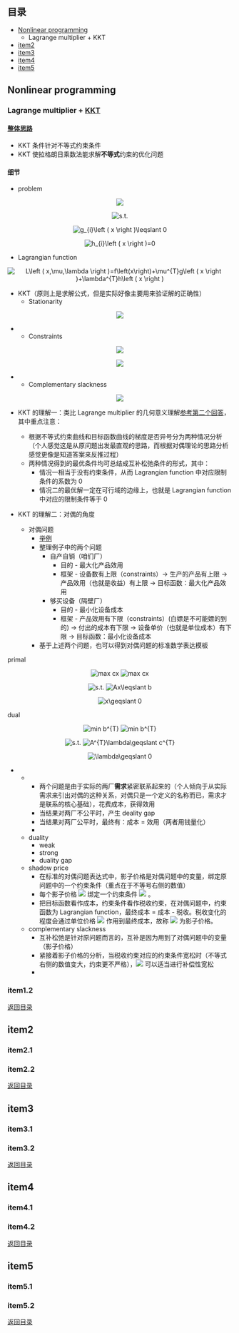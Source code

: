 ## <span id="jump0">目录<span>
  
  * [Nonlinear programming](#jump1)
    * Lagrange multiplier + KKT
  * [item2](#jump2)
  * [item3](#jump3)
  * [item4](#jump4)
  * [item5](#jump5)

## <span id="jump1">Nonlinear programming<span>

  ### Lagrange multiplier + [KKT](https://en.wikipedia.org/wiki/Karush%E2%80%93Kuhn%E2%80%93Tucker_conditions)
  
  #### [整体思路](https://www.cnblogs.com/maybe2030/p/4946256.html)
  
  * KKT 条件针对不等式约束条件
  * KKT 使拉格朗日乘数法能求解**不等式**约束的优化问题

  #### 细节
  
  * problem

<p align="center">
  <img src="https://latex.codecogs.com/png.image?\dpi{110}&space;min&space;f\left&space;(&space;x&space;\right&space;)">
<p>
  
<p align="center">
  <img src="https://latex.codecogs.com/png.image?\dpi{110}&space;s.t." title="s.t." />
<p>
  
<p align="center">
  <img src="https://latex.codecogs.com/png.image?\dpi{110}&space;g_{i}\left&space;(&space;x&space;\right&space;)\leqslant&space;0" title="g_{i}\left ( x \right )\leqslant 0" />
<p>
  
<p align="center">
  <img src="https://latex.codecogs.com/png.image?\dpi{110}&space;h_{i}\left&space;(&space;x&space;\right&space;)=0" title="h_{i}\left ( x \right )=0" />
<p>
  
  * Lagrangian function

<p align="center">
  <img src="https://latex.codecogs.com/png.image?\dpi{110}&space;L\left&space;(&space;x,\mu,\lambda&space;\right&space;)=f\left(x\right)&plus;\mu^{T}g\left&space;(&space;x&space;\right&space;)&plus;\lambda^{T}h\left&space;(&space;x&space;\right&space;)" title="L\left ( x,\mu,\lambda \right )=f\left(x\right)+\mu^{T}g\left ( x \right )+\lambda^{T}h\left ( x \right )" />
<p>
  
  * KKT（原则上是求解公式，但是实际好像主要用来验证解的正确性）
    * Stationarity 
 <p align="center">
  <img src="https://latex.codecogs.com/png.image?\dpi{110}&space;\triangledown_{x}L\left&space;(&space;x,\lambda&space;\right&space;)=0">
 <p>
  
  *
    * Constraints 

 <p align="center">
  <img src="https://latex.codecogs.com/png.image?\dpi{110}&space;g\left&space;(&space;x&space;\right&space;)\leqslant&space;0">
 <p>
   
 <p align="center">
  <img src="https://latex.codecogs.com/png.image?\dpi{110}&space;h\left&space;(&space;x&space;\right&space;)=0">
 <p>
   
  *
    * Complementary slackness 
    
 <p align="center">
  <img src="https://latex.codecogs.com/png.image?\dpi{110}&space;\mu_{i}\left&space;(&space;x&space;\right&space;)g_{i}\left&space;(&space;x&space;\right&space;)=0">
 <p>
  
  * KKT 的理解一：类比 Lagrange multiplier 的几何意义理解[参考第二个回答](https://www.zhihu.com/question/23311674)，其中重点注意：
    * 根据不等式约束曲线和目标函数曲线的梯度是否异号分为两种情况分析（个人感觉这是从原问题出发最直观的思路，而根据对偶理论的思路分析感觉更像是知道答案来反推过程）
    * 两种情况得到的最优条件均可总结成互补松弛条件的形式，其中：
      * 情况一相当于没有约束条件，从而 Lagrangian function 中对应限制条件的系数为 0
      * 情况二的最优解一定在可行域的边缘上，也就是 Lagrangian function 中对应的限制条件等于 0

  * KKT 的理解二：对偶的角度
    * 对偶问题
      * [举例](https://zhuanlan.zhihu.com/p/47989254)
      * 整理例子中的两个问题
        * 自产自销（咱们厂）
          * 目的 - 最大化产品效用
          * 框架 - 设备数有上限（constraints）-> 生产的产品有上限 -> 产品效用（也就是收益）有上限 -> 目标函数：最大化产品效用
        * 够买设备（隔壁厂）
          * 目的 - 最小化设备成本
          * 框架 - 产品效用有下限（constraints）(白嫖是不可能嫖的到的) -> 付出的成本有下限 -> 设备单价（也就是单位成本）有下限 -> 目标函数：最小化设备成本
      * 基于上述两个问题，也可以得到对偶问题的标准数学表达模板

<p>
  primal
<p>
  
<p align="center">
  <img src="https://latex.codecogs.com/png.image?\dpi{110}&space;max&space;" title="max cx " />
  <img src="https://latex.codecogs.com/png.image?\dpi{110}&space;cx&space;" title="max cx " />
<p>
  
<p align="center">
  <img src="https://latex.codecogs.com/png.image?\dpi{140}&space;s.t." title="s.t." />
  <img src="https://latex.codecogs.com/png.image?\dpi{110}&space;Ax\leqslant&space;b" title="Ax\leqslant b" />
<p>
  
<p align="center">
  <img src="https://latex.codecogs.com/png.image?\dpi{110}&space;x\geqslant&space;0" title="x\geqslant 0" />
<p>
  
<p>
  dual
<p>
  
<p align="center">
  <img src="https://latex.codecogs.com/png.image?\dpi{110}&space;min" title="min b^{T}" />
  <img src="https://latex.codecogs.com/png.image?\dpi{110}&space;b^{T}" title="min b^{T}" />
<p>
  
<p align="center">
  <img src="https://latex.codecogs.com/png.image?\dpi{140}&space;s.t." title="s.t." />
  <img src="https://latex.codecogs.com/png.image?\dpi{110}&space;A^{T}\lambda\geqslant&space;c^{T}" title="A^{T}\lambda\geqslant c^{T}" />
<p>
    
<p align="center">
  <img src="https://latex.codecogs.com/png.image?\dpi{110}&space;\lambda\geqslant&space;0" title="\lambda\geqslant 0" />
<p>
  
  * 
    * 
      * 两个问题是由于实际的两厂**需求**紧密联系起来的（个人倾向于从实际需求来引出对偶的这种关系，对偶只是一个定义的名称而已，需求才是联系的核心基础），花费成本，获得效用
      * 当结果对两厂不公平时，产生 deality gap
      * 当结果对两厂公平时，最终有：成本 = 效用（两者用钱量化）
      * 
    * duality
      * weak
      * strong
      * duality gap
    * shadow price
      * 在标准的对偶问题表达式中，影子价格是对偶问题中的变量，绑定原问题中的一个约束条件（重点在于不等号右侧的数值）
      * 每个影子价格 ![](https://latex.codecogs.com/png.image?\dpi{110}\mu) 绑定一个约束条件 ![](https://latex.codecogs.com/png.image?\dpi{110}g\left(x\right)) 。
      * 把目标函数看作成本，约束条件看作税收约束，在对偶问题中，约束函数为 Lagrangian function，最终成本 = 成本 - 税收。税收变化的程度会通过单位价格 ![](https://latex.codecogs.com/png.image?\dpi{110}\mu) 作用到最终成本，故称 ![](https://latex.codecogs.com/png.image?\dpi{110}\mu) 为影子价格。
    * complementary slackness
      * 互补松弛是针对原问题而言的，互补是因为用到了对偶问题中的变量（影子价格）
      * 紧接着影子价格的分析，当税收约束对应的约束条件宽松时（不等式右侧的数值变大，约束更不严格），![](https://latex.codecogs.com/png.image?\dpi{110}\mu) 可以适当进行补偿性宽松
      * 
    

 
  ### item1.2
  
[返回目录](#jump0)


## <span id="jump2">item2<span>
  
  ### item2.1
 
  ### item2.2
  
 
[返回目录](#jump0)

## <span id="jump3">item3<span>
  
  ### item3.1
 
  ### item3.2

[返回目录](#jump0)

## <span id="jump4">item4<span>
  
  ### item4.1
 
  ### item4.2

[返回目录](#jump0)


## <span id="jump5">item5<span>
  
  ### item5.1
 
  ### item5.2
  
[返回目录](#jump0)
